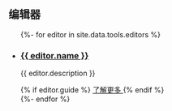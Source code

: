 ## 编辑器

<ul class="grid-level-0 grid-layout-2-column">
  {%- for editor in site.data.tools.editors %}
    <li class="grid-level-1">
      <h3>
        <a target="_blank" href="{{ editor.link }}">
          {{ editor.name }}
        </a>
      </h3>
      <p class="description">
        {{ editor.description }}
      </p>
      {% if editor.guide %}
        <a href="{{ editor.guide }}" class="cta-secondary">
          了解更多
        </a>
      {% endif %}
    </li>
  {%- endfor %}
</ul>
